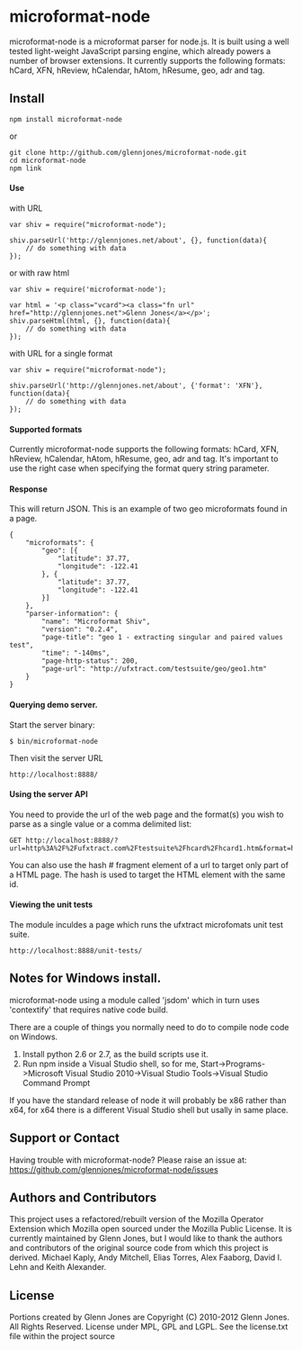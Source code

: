 # microformat-node

microformat-node is a microformat parser for node.js. It is built using a well tested light-weight JavaScript parsing engine, which already powers a number of browser extensions. It currently supports the following formats: hCard, XFN, hReview, hCalendar, hAtom, hResume, geo, adr and tag.


## Install

    npm install microformat-node

or

    git clone http://github.com/glennjones/microformat-node.git
    cd microformat-node
    npm link


#### Use

with URL

    var shiv = require("microformat-node");

    shiv.parseUrl('http://glennjones.net/about', {}, function(data){
        // do something with data
    });


or with raw html

    var shiv = require('microformat-node');

    var html = '<p class="vcard"><a class="fn url" href="http://glennjones.net">Glenn Jones</a></p>';
    shiv.parseHtml(html, {}, function(data){
        // do something with data
    });

with URL for a single format

    var shiv = require("microformat-node");

    shiv.parseUrl('http://glennjones.net/about', {'format': 'XFN'}, function(data){
        // do something with data
    });


#### Supported formats

Currently microformat-node supports the following formats: hCard, XFN, hReview, hCalendar, hAtom, hResume, geo, adr and tag. It's important to use the right case when specifying the format query string parameter.


#### Response 

This will return JSON. This is an example of two geo microformats found in a page.

    
    {
        "microformats": {
            "geo": [{
                "latitude": 37.77,
                "longitude": -122.41
            }, {
                "latitude": 37.77,
                "longitude": -122.41
            }]
        },
        "parser-information": {
            "name": "Microformat Shiv",
            "version": "0.2.4",
            "page-title": "geo 1 - extracting singular and paired values test",
            "time": "-140ms",
            "page-http-status": 200,
            "page-url": "http://ufxtract.com/testsuite/geo/geo1.htm"
        }
    }
    


#### Querying demo server.

Start the server binary:

    $ bin/microformat-node

Then visit the server URL

    http://localhost:8888/

#### Using the server API    

You need to provide the url of the web page and the format(s) you wish to parse as a single value or a comma delimited list:


    GET http://localhost:8888/?url=http%3A%2F%2Fufxtract.com%2Ftestsuite%2Fhcard%2Fhcard1.htm&format=hCard

You can also use the hash # fragment element of a url to target only part of a HTML page. The hash is used to target the HTML element with the same id. 

#### Viewing the unit tests

The module inculdes a page which runs the ufxtract microfomats unit test suite. 

    http://localhost:8888/unit-tests/


## Notes for Windows install.

microformat-node using a module called 'jsdom' which in turn uses 'contextify' that requires native code build.

There are a couple of things you normally need to do to compile node code on Windows.

1. Install python 2.6 or 2.7, as the build scripts use it.
2. Run npm inside a Visual Studio shell, so for me,
     Start->Programs->Microsoft Visual Studio 2010->Visual Studio
Tools->Visual Studio Command Prompt

If you have the standard release of node it will probably be x86 rather
than x64, for x64 there is a different Visual Studio shell but usally in same
place.


## Support or Contact

Having trouble with microformat-node? Please raise an issue at: https://github.com/glennjones/microformat-node/issues

## Authors and Contributors

This project uses a refactored/rebuilt version of the Mozilla Operator Extension which Mozilla open sourced under the Mozilla Public License. It is currently maintained by Glenn Jones, but I would like to thank the authors and contributors of the original source code from which this project is derived. Michael Kaply, Andy Mitchell, Elias Torres, Alex Faaborg, David I. Lehn and Keith Alexander.

## License

Portions created by Glenn Jones are Copyright (C) 2010-2012 Glenn Jones. All Rights Reserved. License under MPL, GPL and LGPL. See the license.txt file within the project source
